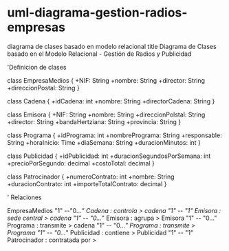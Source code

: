 # uml-diagrama-gestion-radios-empresas
diagrama de clases basado en modelo relacional 
title Diagrama de Clases basado en el Modelo Relacional - Gestión de Radios y Publicidad

'Definicion de clases

class EmpresaMedios {
   +NIF: String
   +nombre: String
   +director: String
   +direccionPostal: String
}

class Cadena {
  +idCadena: int
  +nombre: String
  +directorCadena: String
}

class Emisora  {
   +NIF: String
   +nombre: String
   +direccionPolstal: String
   +director: String
   +bandaHertziana: String
   +provincia: String
}

class Programa {
  +idPrograma: int
  +nombrePrograma: String
  +responsable: String
  +horaInicio: Time
  +diaSemana: String
  +duracionMinutos: int
}

class Publicidad {
  +idPublicidad: int
  +duracionSegundosPorSemana: int
  +precioPorSegundo: decimal
  +costoTotal: decimal
}

class Patrocinador {
  +numeroContrato: int
  +nombre: String
  +duracionContrato: int
  +importeTotalContrato: decimal
}

' Relaciones

EmpresaMedios "1" --"0...*" Cadena : controla >
cadena "1" -- "1" Emisora : sede central >
cadena "1" -- "0...*" Emisora : agrupa >
Emisora "1" -- "0..." Programa : transmite >
cadena "1" -- "0...*" Programa : transmite >
Programa "1" -- "0...*" Publicidad : contiene >
Publicidad "1" -- "1" Patrocinador : contratada por >
